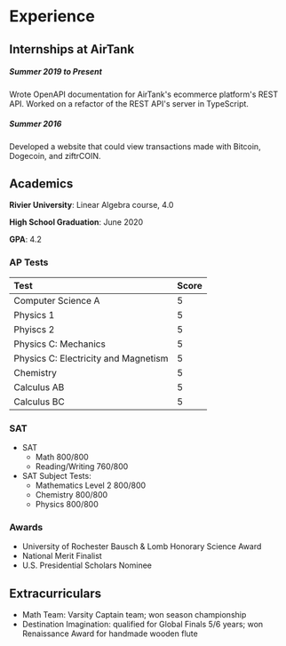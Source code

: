 # Experience

## Internships at AirTank

##### Summer 2019 to Present
Wrote OpenAPI documentation for AirTank's ecommerce platform's REST API. Worked on a refactor of the REST API's server in TypeScript.

##### Summer 2016
Developed a website that could view transactions made with Bitcoin, Dogecoin, and ziftrCOIN.

## Academics

**Rivier University**: Linear Algebra course, 4.0

**High School Graduation**: June 2020

**GPA**: 4.2

### AP Tests

| Test | Score |
|:----- |:------ |
| Computer Science A | 5 |
| Physics 1 | 5 |
| Phyiscs 2 | 5 |
| Physics C: Mechanics | 5 |
| Physics C: Electricity and Magnetism | 5 |
| Chemistry | 5 |
| Calculus AB | 5 |
| Calculus BC | 5 |

### SAT

- SAT
  - Math 800/800
  - Reading/Writing 760/800
- SAT Subject Tests:
  - Mathematics Level 2 800/800
  - Chemistry 800/800
  - Physics 800/800

### Awards

- University of Rochester Bausch & Lomb Honorary Science Award
- National Merit Finalist
- U.S. Presidential Scholars Nominee

## Extracurriculars

- Math Team: Varsity Captain team; won season championship
- Destination Imagination: qualified for Global Finals 5/6 years; won Renaissance Award for handmade wooden flute
